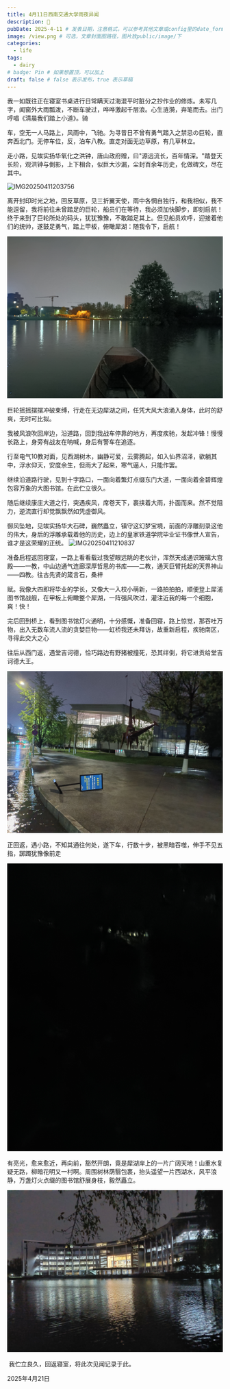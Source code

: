 ```yaml
---
title: 4月11日西南交通大学雨夜异闻
description: 🐸
pubDate: 2025-4-11 # 发表日期，注意格式，可以参考其他文章或config里的date_format
image: /view.png # 可选，文章封面图路径，图片放public/image/下
categories:
  - life
tags:
  - dairy
# badge: Pin # 如果想置顶，可以加上
draft: false # false 表示发布，true 表示草稿
---
```


​		我一如既往正在寝室书桌进行日常瞒天过海混平时脏分之抄作业的修炼。未写几字，闻窗外大雨瓢泼，不断车驶过，哗哗激起千层浪。心生涟漪，弃笔而去。出门哼唱《清晨我们踏上小道》。骑

车，空无一人马路上，风雨中，飞驰。为寻昔日不曾有勇气踏入之禁忌の巨轮，直奔西北门。无停车位，反，泊车八教。直走对面无边草原，有几草林立。

​		走小路，见竢实扬华氧化之洪钟，唐山政府赠，曰"源远流长，百年情深。"踏登天长阶，观洪钟与倒影，上下相合，似巨大沙漏，尘封百余年历史，化做碑文，尽在其中。

![IMG20250411203756](/img/posts/2025_4_11/IMG20250411203756.jpg)

​		离开封印时光之地，回反草原，见三折翼天使，雨中各惘自独行，和我相似，我不能逗留，我将前往未曾踏足的巨轮，船员们在等待，我必须加快脚步，即刻启航！
​		终于来到了巨轮所处的码头，犹犹豫豫，不敢踏足其上。但见船员欢呼，迎接着他们的统帅，遂鼓足勇气，踏上甲板，俯瞰犀湖：随我令下，启航！

![IMG20250411204726](/img/posts/2025_4_11/IMG20250411204726.jpg)

​		巨轮摇摇摆摆冲破束缚，行走在无边犀湖之间，任凭大风大浪涌入身体，此时的舒爽，无时可比拟。

​		我被风浪吹回岸边，沿道路，回到我战车停靠的地方，再度疾驰，发起冲锋！慢慢长路上，身旁有战友在呐喊，身后有警车在追逐。

​		行至电气10教对面，见西湖树木，幽静可爱，云雾腾起，如入仙界沼泽，欲躺其中，浮水仰天，安度余生，但雨大了起来，寒气逼人，只能作罢。

​		继续沿道路行驶，见到十字路口，一面向着繁灯点缀东门大道，一面向着金碧辉煌包容万象的大图书馆。在此伫立很久。

​		随后继续康庄大道之行，突遇疾风，席卷天下，裹挟着大雨，扑面而来。然不觉阻力，逆流直行却觉飘飘然如凭虚御风。

​		御风坠地，见竢实扬华大石碑，巍然矗立，镇守这幻梦宝境，前面的浮雕刻录这他的伟大，身后的浮雕承载着他的历史，边上的皇家铁道学院毕业证书像世人宣告，谁才是这荣耀的正统。
![IMG20250411210837](/img/posts/2025_4_11/IMG20250411210837.jpg)

​		准备启程返回寝室，一路上看看载过我望眼远眺的老伙计，浑然天成通识玻璃大宫殿——一教，中山边通气连廊深厚哲思的书库——二教，通天巨臂托起的天界神山——四教。往古先贤的箴言石，桑梓

赋。我像大四即将毕业的学长，又像大一入校小萌新，一路拍拍拍，顺便登上犀浦图书馆战舰，在甲板上俯瞰整个犀湖，一阵强风吹过，灌注近我的每一个细胞，爽！快！

​		完后回到桥上，看到图书馆灯火通明，十分感慨，准备回寝，路上惊觉，那吞吐万物，出入无数车流人流的贪婪巨物——虹桥我还未拜访，故重新启程，疾驰南区，寻得此交大之心


​		往后从西门返，遇堂吉诃德，恰巧路边有野猪被撞死，恐其绊倒，将它进贡给堂吉诃德大王。

![IMG20250411214453](/img/posts/2025_4_11/IMG20250411214453.jpg)

​		正回返，遇小路，不知其通往何处，遂下车，行数十步，被黑暗吞噬，伸手不见五指，踯躅犹豫像前走

![IMG20250411215158](/img/posts/2025_4_11/IMG20250411215158.jpg)

​		有亮光，愈来愈近，再向前，豁然开朗，竟是犀湖岸上的一片广阔天地！山重水复疑无路，柳暗花明又一村啊。周围树林荫翳包裹，抬头遥望一片西湖水，风平浪静，万盏灯火点缀的图书馆舒展身枝，毅然矗立。

![IMG20250411215223](/img/posts/2025_4_11/IMG20250411215223.jpg)

​		我伫立良久，回返寝室，将此次见闻记录于此。

2025年4月21日

